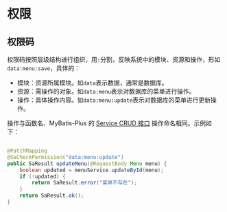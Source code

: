 # 权限

## 权限码

权限码按照层级结构进行组织，用`:`分割，反映系统中的模块、资源和操作，形如`data:menu:save`，具体的：

- 模块：资源所属模块。如`data`表示数据，通常是数据库。
- 资源：需操作的对象。如`data:menu`表示对数据库的菜单进行操作。
- 操作：具体操作内容。如`data:menu:update`表示对数据库的菜单进行更新操作。

操作与函数名、MyBatis-Plus 的 [Service CRUD 接口](https://baomidou.com/pages/49cc81/#service-crud-%E6%8E%A5%E5%8F%A3)
操作命名相同。示例如下：

```java

@PatchMapping
@SaCheckPermission("data:menu:update")
public SaResult updateMenu(@RequestBody Menu menu) {
    boolean updated = menuService.updateById(menu);
    if (!updated) {
        return SaResult.error("菜单不存在");
    }
    return SaResult.ok();
}
```